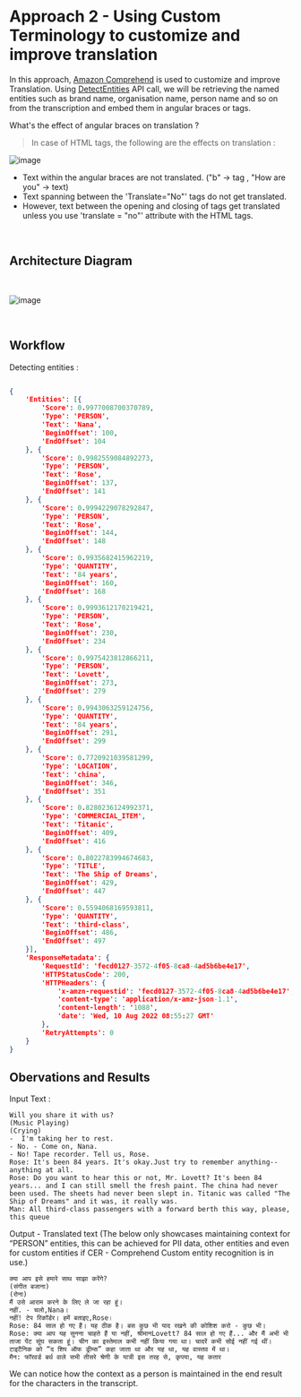 # Approach 2 - Using Custom Terminology to customize and improve translation

In this approach, [Amazon Comprehend](https://docs.aws.amazon.com/comprehend/latest/dg/what-is.html) is used to customize and improve Translation. Using [DetectEntities](https://docs.aws.amazon.com/comprehend/latest/dg/using-api-sync.html#get-started-api-entities-python) API call, we will be retrieving the named entities such as brand name, organisation name, person name and so on from the transcription and embed them in angular braces or tags.

What's the effect of angular braces on translation ?

> In case of HTML tags, the following are the effects on translation :

![image](https://user-images.githubusercontent.com/32926625/203531879-c1e20b1a-aaf9-428a-9ade-13feb37f82d9.png)

* Text within the angular braces are not translated. ("b" -> tag , "How are you" -> text)
* Text spanning between the 'Translate="No"' tags do not get translated.
* However, text between the opening and closing of tags get translated unless you use 'translate = "no"' attribute with the HTML tags.


<br>

## Architecture Diagram

<br>

![image](https://user-images.githubusercontent.com/32926625/203530588-4001b0e6-cbe3-48b4-81be-9abf4c937d40.png)

<br>

## Workflow 

Detecting entities :

```json

{
    'Entities': [{
        'Score': 0.9977008700370789,
        'Type': 'PERSON',
        'Text': 'Nana',
        'BeginOffset': 100,
        'EndOffset': 104
    }, {
        'Score': 0.9982559084892273,
        'Type': 'PERSON',
        'Text': 'Rose',
        'BeginOffset': 137,
        'EndOffset': 141
    }, {
        'Score': 0.9994229078292847,
        'Type': 'PERSON',
        'Text': 'Rose',
        'BeginOffset': 144,
        'EndOffset': 148
    }, {
        'Score': 0.9935682415962219,
        'Type': 'QUANTITY',
        'Text': '84 years',
        'BeginOffset': 160,
        'EndOffset': 168
    }, {
        'Score': 0.9993612170219421,
        'Type': 'PERSON',
        'Text': 'Rose',
        'BeginOffset': 230,
        'EndOffset': 234
    }, {
        'Score': 0.9975423812866211,
        'Type': 'PERSON',
        'Text': 'Lovett',
        'BeginOffset': 273,
        'EndOffset': 279
    }, {
        'Score': 0.9943063259124756,
        'Type': 'QUANTITY',
        'Text': '84 years',
        'BeginOffset': 291,
        'EndOffset': 299
    }, {
        'Score': 0.7720921039581299,
        'Type': 'LOCATION',
        'Text': 'china',
        'BeginOffset': 346,
        'EndOffset': 351
    }, {
        'Score': 0.8280236124992371,
        'Type': 'COMMERCIAL_ITEM',
        'Text': 'Titanic',
        'BeginOffset': 409,
        'EndOffset': 416
    }, {
        'Score': 0.8022783994674683,
        'Type': 'TITLE',
        'Text': 'The Ship of Dreams',
        'BeginOffset': 429,
        'EndOffset': 447
    }, {
        'Score': 0.5594068169593811,
        'Type': 'QUANTITY',
        'Text': 'third-class',
        'BeginOffset': 486,
        'EndOffset': 497
    }],
    'ResponseMetadata': {
        'RequestId': 'fecd0127-3572-4f05-8ca8-4ad5b6be4e17',
        'HTTPStatusCode': 200,
        'HTTPHeaders': {
            'x-amzn-requestid': 'fecd0127-3572-4f05-8ca8-4ad5b6be4e17',
            'content-type': 'application/x-amz-json-1.1',
            'content-length': '1088',
            'date': 'Wed, 10 Aug 2022 08:55:27 GMT'
        },
        'RetryAttempts': 0
    }
}
```

## Obervations and Results

Input Text :
```
Will you share it with us? 
(Music Playing) 
(Crying) 
-  I'm taking her to rest. 
- No. - Come on, Nana. 
- No! Tape recorder. Tell us, Rose. 
Rose: It's been 84 years. It's okay.Just try to remember anything-- anything at all. 
Rose: Do you want to hear this or not, Mr. Lovett? It's been 84 years... and I can still smell the fresh paint. The china had never been used. The sheets had never been slept in. Titanic was called "The Ship of Dreams" and it was, it really was. 
Man: All third-class passengers with a forward berth this way, please, this queue
```

Output - Translated text (The below only showcases maintaining context for “PERSON” entities, this can be achieved for PII data, other entities and even for custom entities if CER - Comprehend Custom entity recognition is in use.)
```
क्या आप इसे हमारे साथ साझा करेंगे?
(संगीत बजाना)
(रोना)
मैं उसे आराम करने के लिए ले जा रहा हूं। 
नहीं. - चलो,Nana। 
नहीं! टेप रिकॉर्डर। हमें बताइए,Rose। 
Rose: 84 साल हो गए हैं। यह ठीक है। बस कुछ भी याद रखने की कोशिश करो - कुछ भी।
Rose: क्या आप यह सुनना चाहते हैं या नहीं, श्रीमानLovett? 84 साल हो गए हैं... और मैं अभी भी ताजा पेंट सूंघ सकता हूं। चीन का इस्तेमाल कभी नहीं किया गया था। चादरें कभी सोई नहीं गई थीं। टाइटैनिक को “द शिप ऑफ ड्रीम्स” कहा जाता था और यह था, यह वास्तव में था।
मैन: फॉरवर्ड बर्थ वाले सभी तीसरे श्रेणी के यात्री इस तरह से, कृपया, यह कतार
```
We can notice how the context as a person is maintained in the end result for the characters in the transcript.


